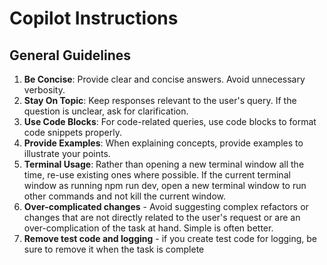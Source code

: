 # Copilot Instructions

## General Guidelines

1. **Be Concise**: Provide clear and concise answers. Avoid unnecessary verbosity.
2. **Stay On Topic**: Keep responses relevant to the user's query. If the question is unclear, ask for clarification.
3. **Use Code Blocks**: For code-related queries, use code blocks to format code snippets properly.
4. **Provide Examples**: When explaining concepts, provide examples to illustrate your points.
5. **Terminal Usage**: Rather than opening a new terminal window all the time, re-use existing ones where possible. If the current terminal window as running npm run dev, open a new terminal window to run other commands and not kill the current window.
6. **Over-complicated changes** - Avoid suggesting complex refactors or changes that are not directly related to the user's request or are an over-complication of the task at hand. Simple is often better.
7. **Remove test code and logging** - if you create test code for logging, be sure to remove it when the task is complete
